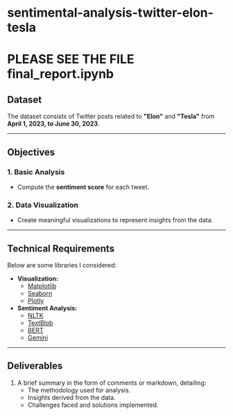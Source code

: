 # sentimental-analysis-twitter-elon-tesla

# PLEASE SEE THE FILE final_report.ipynb

## Dataset

The dataset consists of Twitter posts related to **"Elon"** and **"Tesla"** from **April 1, 2023, to June 30, 2023**.

---

## Objectives

### 1. Basic Analysis
- Compute the **sentiment score** for each tweet.

### 2. Data Visualization
- Create meaningful visualizations to represent insights from the data.

---

## Technical Requirements

Below are some libraries I considered:

- **Visualization:** 
  - [Matplotlib](https://matplotlib.org/)
  - [Seaborn](https://seaborn.pydata.org/)
  - [Plotly](https://plotly.com/)
- **Sentiment Analysis:** 
  - [NLTK](https://www.nltk.org/)
  - [TextBlob](https://textblob.readthedocs.io/en/dev/)
  - [BERT](https://github.com/google-research/bert)
  - [Gemini](https://example.com/gemini)

---

## Deliverables

1. A brief summary in the form of comments or markdown, detailing:
    - The methodology used for analysis.
    - Insights derived from the data.
    - Challenges faced and solutions implemented.
